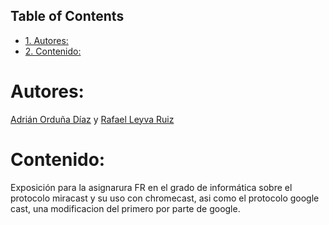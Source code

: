 <div id="table-of-contents">
<h2>Table of Contents</h2>
<div id="text-table-of-contents">
<ul>
<li><a href="#sec-1">1. Autores:</a></li>
<li><a href="#sec-2">2. Contenido:</a></li>
</ul>
</div>
</div>


# Autores:<a id="sec-1" name="sec-1"></a>

[Adrián Orduña Díaz](https://github.com/adriordi) y [Rafael Leyva Ruiz](https://github.com/rafaelleru)

# Contenido:<a id="sec-2" name="sec-2"></a>

Exposición para la asignarura FR en el grado de informática sobre el protocolo miracast y su uso con chromecast, asi 
como el protocolo google cast, una modificacion del primero por parte de google.